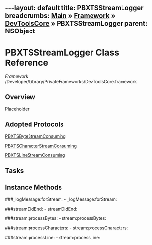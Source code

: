---layout: default
title: PBXTSStreamLogger
breadcrumbs: <a href="/index.html">Main</a> &raquo; <a href="/Frameworks.html">Framework</a> &raquo; <a href="/Frameworks/DevToolsCore.html">DevToolsCore</a> &raquo; PBXTSStreamLogger
parent: NSObject 
---
# PBXTSStreamLogger Class Reference

*Framework* /Developer/Library/PrivateFrameworks/DevToolsCore.framework

## Overview

Placeholder

## Adopted Protocols

[PBXTSByteStreamConsuming]()

[PBXTSCharacterStreamConsuming]()

[PBXTSLineStreamConsuming]()

## Tasks

## Instance Methods

<a name="-_logMessage:forStream:"></a>
###_logMessage:forStream:
    - _logMessage:forStream:

<a name="-streamDidEnd:"></a>
###streamDidEnd:
    - streamDidEnd:

<a name="-stream:processBytes:"></a>
###stream:processBytes:
    - stream:processBytes:

<a name="-stream:processCharacters:"></a>
###stream:processCharacters:
    - stream:processCharacters:

<a name="-stream:processLine:"></a>
###stream:processLine:
    - stream:processLine:

